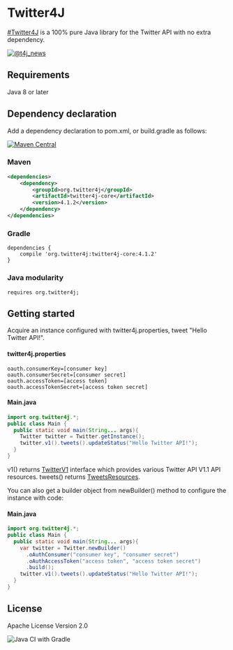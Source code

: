 # Twitter4J
[&#35;Twitter4J](https://twitter.com/search?q=%23twitter4j&src=typed_query&f=live) is a 100% pure Java library for the Twitter API with no extra dependency. 

[![@t4j_news](https://img.shields.io/twitter/url/https/twitter.com/t4j_news.svg?style=social&label=Follow%20%40t4j_news)](https://twitter.com/t4j_news)

## Requirements
Java 8 or later

## Dependency declaration
Add a dependency declaration to pom.xml, or build.gradle as follows:

[![Maven Central](https://maven-badges.herokuapp.com/maven-central/org.twitter4j/twitter4j-corej/badge.svg)](https://maven-badges.herokuapp.com/maven-central/org.twitter4j/twitter4j-core)

### Maven
```xml
<dependencies>
    <dependency>
        <groupId>org.twitter4j</groupId>
        <artifactId>twitter4j-core</artifactId>
        <version>4.1.2</version>
    </dependency>
</dependencies>
```
### Gradle
```text
dependencies {
    compile 'org.twitter4j:twitter4j-core:4.1.2'
}
```

### Java modularity

```text
requires org.twitter4j;
```

## Getting started

Acquire an instance configured with twitter4j.properties, tweet "Hello Twitter API!".

#### twitter4j.properties

```properties
oauth.consumerKey=[consumer key]
oauth.consumerSecret=[consumer secret]
oauth.accessToken=[access token]
oauth.accessTokenSecret=[access token secret]
```

#### Main.java

```java
import org.twitter4j.*;
public class Main {
  public static void main(String... args){
    Twitter twitter = Twitter.getInstance();
    twitter.v1().tweets().updateStatus("Hello Twitter API!");
  }
}
```

v1() returns [TwitterV1](https://github.com/Twitter4J/Twitter4J/blob/main/twitter4j-core/src/v1/java/twitter4j/v1/TwitterV1.java) interface which provides various Twitter API V1.1 API resources. tweets() returns [TweetsResources](https://github.com/Twitter4J/Twitter4J/blob/main/twitter4j-core/src/v1/java/twitter4j/v1/TweetsResources.java). 


You can also get a builder object from newBuilder() method to configure the instance with code:

#### Main.java

```java
import org.twitter4j.*;
public class Main {
  public static void main(String... args){
    var twitter = Twitter.newBuilder()
      .oAuthConsumer("consumer key", "consumer secret")
      .oAuthAccessToken("access token", "access token secret")
      .build();
    twitter.v1().tweets().updateStatus("Hello Twitter API!");
  }
}
```

## License
Apache License Version 2.0

![Java CI with Gradle](https://github.com/Twitter4J/Twitter4J/workflows/Java%20CI%20with%20Gradle/badge.svg)